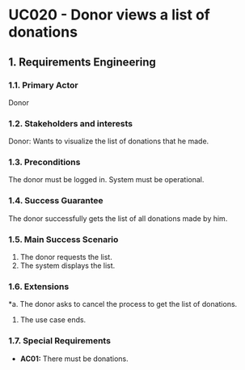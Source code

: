 # UC020 - Donor views a list of donations

## 1. Requirements Engineering

### 1.1. Primary Actor
Donor

### 1.2. Stakeholders and interests
Donor: Wants to visualize the list of donations that he made.

### 1.3. Preconditions
The donor must be logged in.
System must be operational.

### 1.4. Success Guarantee
The donor successfully gets the list of all donations made by him.

### 1.5. Main Success Scenario
1. The donor requests the list.
2. The system displays the list.

### 1.6. Extensions
*a. The donor asks to cancel the process to get the list of donations.
1. The use case ends.

### 1.7. Special Requirements
* **AC01:** There must be donations.
